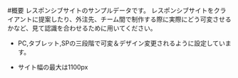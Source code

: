 #概要
レスポンシブサイトのサンプルデータです。
レスポンシブサイトをクライアントに提案したり、外注先、チーム間で制作する際に実際にどう可変させるかなど、見て認識を合わせるために用いてください。

+ PC,タブレット,SPの三段階で可変＆デザイン変更されるように設定しています。

+ サイト幅の最大は1100px